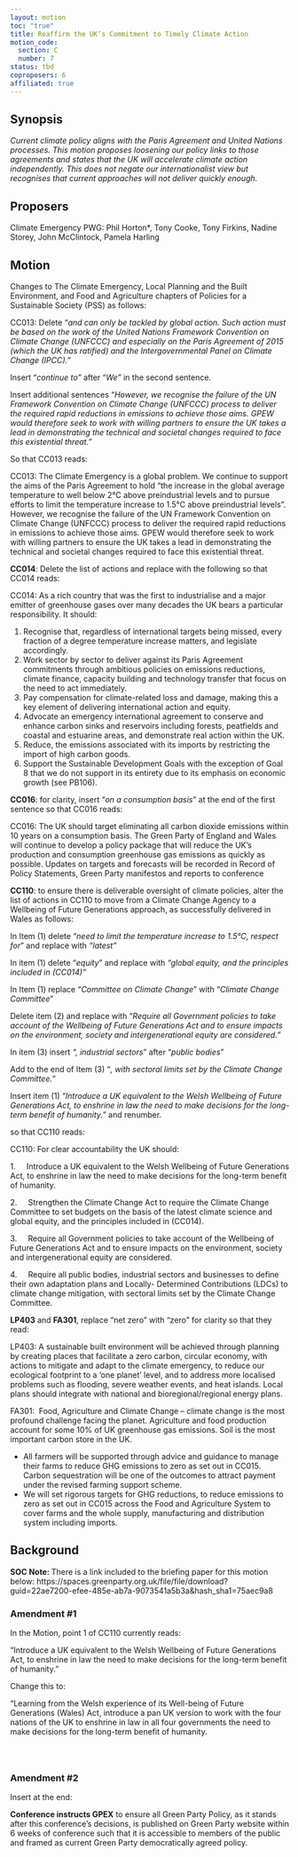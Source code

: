 ```yaml
---
layout: motion
toc: "true"
title: Reaffirm the UK’s Commitment to Timely Climate Action
motion_code:
  section: C
  number: 7
status: tbd
coproposers: 6
affiliated: true
---
```

## Synopsis

*Current climate policy aligns with the Paris Agreement and United Nations processes. This motion proposes loosening our policy links to those agreements and states that the UK will accelerate climate action independently. This does not negate our internationalist view but recognises that current approaches will not deliver quickly enough.*

## P﻿roposers

Climate Emergency PWG: Phil Horton*, Tony Cooke, Tony Firkins, Nadine Storey, John McClintock, Pamela Harling

## Motion

Changes to The Climate Emergency, Local Planning and the Built Environment, and Food and Agriculture chapters of Policies for a Sustainable Society (PSS) as follows:

CC013: Delete “*and can only be tackled by global action. Such action must be based on the work of the United Nations Framework Convention on Climate Change (UNFCCC) and especially on the Paris Agreement of 2015 (which the UK has ratified) and the Intergovernmental Panel on Climate Change (IPCC).”*

Insert “*continue to”* after “*We”* in the second sentence.

Insert additional sentences “*However, we recognise the failure of the UN Framework Convention on Climate Change (UNFCCC) process to deliver the required rapid reductions in emissions to achieve those aims. GPEW would therefore seek to work with willing partners to ensure the UK takes a lead in demonstrating the technical and societal changes required to face this existential threat.”*

So that CC013 reads:

CC013: The Climate Emergency is a global problem. We continue to support the aims of the Paris Agreement to hold “the increase in the global average temperature to well below 2°C above preindustrial levels and to pursue efforts to limit the temperature increase to 1.5°C above preindustrial levels”. However, we recognise the failure of the UN Framework Convention on Climate Change (UNFCCC) process to deliver the required rapid reductions in emissions to achieve those aims. GPEW would therefore seek to work with willing partners to ensure the UK takes a lead in demonstrating the technical and societal changes required to face this existential threat.

**CC014**: Delete the list of actions and replace with the following so that CC014 reads:

CC014: As a rich country that was the first to industrialise and a major emitter of greenhouse gases over many decades the UK bears a particular responsibility. It should:

1. Recognise that, regardless of international targets being missed, every fraction of a degree temperature increase matters, and legislate accordingly.
2. Work sector by sector to deliver against its Paris Agreement commitments through ambitious policies on emissions reductions, climate finance, capacity building and technology transfer that focus on the need to act immediately.
3. Pay compensation for climate-related loss and damage, making this a key element of delivering international action and equity.
4. Advocate an emergency international agreement to conserve and enhance carbon sinks and reservoirs including forests, peatfields and coastal and estuarine areas, and demonstrate real action within the UK.
5. Reduce, the emissions associated with its imports by restricting the import of high carbon goods.
6. Support the Sustainable Development Goals with the exception of Goal 8 that we do not support in its entirety due to its emphasis on economic growth (see PB106).

**CC016**: for clarity, insert “*on a consumption basis*” at the end of the first sentence so that CC016 reads:

CC016: The UK should target eliminating all carbon dioxide emissions within 10 years on a consumption basis. The Green Party of England and Wales will continue to develop a policy package that will reduce the UK’s production and consumption greenhouse gas emissions as quickly as possible. Updates on targets and forecasts will be recorded in Record of Policy Statements, Green Party manifestos and reports to conference

**CC110**: to ensure there is deliverable oversight of climate policies, alter the list of actions in CC110 to move from a Climate Change Agency to a Wellbeing of Future Generations approach, as successfully delivered in Wales as follows:

In Item (1) delete “*need to limit the temperature increase to 1.5°C, respect for*” and replace with *“latest”*

In item (1) delete “*equity*” and replace with *“global equity, and the principles included in (CC014)”*

In Item (1) replace “*Committee on Climate Change*” with “*Climate Change Committee*”

Delete item (2) and replace with “*Require all Government policies to take account of the Wellbeing of Future Generations Act and to ensure impacts on the environment, society and intergenerational equity are considered.”*

In item (3) insert *“, industrial sectors*” after “*public bodies*”

Add to the end of Item (3) “*, with sectoral limits set by the Climate Change Committee.”*

Insert item (1) “*Introduce a UK equivalent to the Welsh Wellbeing of Future Generations Act, to enshrine in law the need to make decisions for the long-term benefit of humanity.”* and renumber.

so that CC110 reads:

CC110: For clear accountability the UK should:

1.     Introduce a UK equivalent to the Welsh Wellbeing of Future Generations Act, to enshrine in law the need to make decisions for the long-term benefit of humanity.

2.     Strengthen the Climate Change Act to require the Climate Change Committee to set budgets on the basis of the latest climate science and global equity, and the principles included in (CC014).

3.     Require all Government policies to take account of the Wellbeing of Future Generations Act and to ensure impacts on the environment, society and intergenerational equity are considered.

4.     Require all public bodies, industrial sectors and businesses to define their own adaptation plans and Locally- Determined Contributions (LDCs) to climate change mitigation, with sectoral limits set by the Climate Change Committee.

**LP403** and **FA301**, replace “net zero” with “zero” for clarity so that they read:

LP403: A sustainable built environment will be achieved through planning by creating places that facilitate a zero carbon, circular economy, with actions to mitigate and adapt to the climate emergency, to reduce our ecological footprint to a ‘one planet’ level, and to address more localised problems such as flooding, severe weather events, and heat islands. Local plans should integrate with national and bioregional/regional energy plans.

FA301:  Food, Agriculture and Climate Change – climate change is the most profound challenge facing the planet. Agriculture and food production account for some 10% of UK greenhouse gas emissions. Soil is the most important carbon store in the UK.

* All farmers will be supported through advice and guidance to manage their farms to reduce GHG emissions to zero as set out in CC015. Carbon sequestration will be one of the outcomes to attract payment under the revised farming support scheme.
* We will set rigorous targets for GHG reductions, to reduce emissions to zero as set out in CC015 across the Food and Agriculture System to cover farms and the whole supply, manufacturing and distribution system including imports.

## Background

<p class="alert d-inline-block alert-primary"><strong>SOC Note: </strong> There is a link included to the briefing paper for this motion below: https://spaces.greenparty.org.uk/file/file/download?guid=22ae7200-efee-485e-ab7a-9073541a5b3a&hash_sha1=75aec9a8</p>


<div class="amendment amendment-tbd">
<div class="d-flex justify-content-between align-items-start">
<h3 id="amendment-1">Amendment #1</h3>
</div>
    
In the Motion, point 1 of CC110 currently reads:

“Introduce a UK equivalent to the Welsh Wellbeing of Future Generations Act, to enshrine in law the need to make decisions for the long-term benefit of humanity.”

Change this to:

“Learning from the Welsh experience of its Well-being of Future Generations (Wales) Act, introduce a pan UK version to work with the four nations of the UK to enshrine in law in all four governments the need to make decisions for the long-term benefit of humanity.
  
</div>          
            

```
      
        
```


<div class="amendment amendment-tbd">
<div class="d-flex justify-content-between align-items-start">
<h3 id="amendment-2">Amendment #2</h3>
</div>
    
Insert at the end:

**Conference instructs GPEX** to ensure all Green Party Policy, as it stands after this conference’s decisions, is published on Green Party website within 6 weeks of conference such that it is accessible to members of the public and framed as current Green Party democratically agreed policy.
  
</div>
